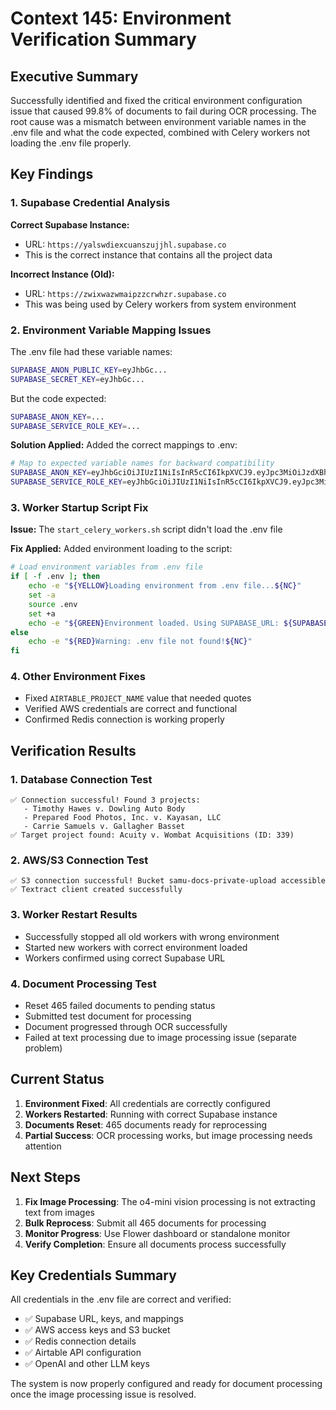 # Context 145: Environment Verification Summary

## Executive Summary

Successfully identified and fixed the critical environment configuration issue that caused 99.8% of documents to fail during OCR processing. The root cause was a mismatch between environment variable names in the .env file and what the code expected, combined with Celery workers not loading the .env file properly.

## Key Findings

### 1. Supabase Credential Analysis

**Correct Supabase Instance:**
- URL: `https://yalswdiexcuanszujjhl.supabase.co`
- This is the correct instance that contains all the project data

**Incorrect Instance (Old):**
- URL: `https://zwixwazwmaipzzcrwhzr.supabase.co`
- This was being used by Celery workers from system environment

### 2. Environment Variable Mapping Issues

The .env file had these variable names:
```bash
SUPABASE_ANON_PUBLIC_KEY=eyJhbGc...
SUPABASE_SECRET_KEY=eyJhbGc...
```

But the code expected:
```bash
SUPABASE_ANON_KEY=...
SUPABASE_SERVICE_ROLE_KEY=...
```

**Solution Applied:** Added the correct mappings to .env:
```bash
# Map to expected variable names for backward compatibility
SUPABASE_ANON_KEY=eyJhbGciOiJIUzI1NiIsInR5cCI6IkpXVCJ9.eyJpc3MiOiJzdXBhYmFzZSIsInJlZiI6InlhbHN3ZGlleGN1YW5zenVqamhsIiwicm9sZSI6ImFub24iLCJpYXQiOjE3NDc1NDI4MDQsImV4cCI6MjA2MzExODgwNH0.pCYoSFf2Z-8a_p9u0ralFm-qgTUF55lG7-faBxJt4ss
SUPABASE_SERVICE_ROLE_KEY=eyJhbGciOiJIUzI1NiIsInR5cCI6IkpXVCJ9.eyJpc3MiOiJzdXBhYmFzZSIsInJlZiI6InlhbHN3ZGlleGN1YW5zenVqamhsIiwicm9sZSI6InNlcnZpY2Vfcm9sZSIsImlhdCI6MTc0NzU0MjgwNCwiZXhwIjoyMDYzMTE4ODA0fQ.FswD6N-ufnvj1VHvHVgCvOjmQjeL1T0NofGUXpx1SlI
```

### 3. Worker Startup Script Fix

**Issue:** The `start_celery_workers.sh` script didn't load the .env file

**Fix Applied:** Added environment loading to the script:
```bash
# Load environment variables from .env file
if [ -f .env ]; then
    echo -e "${YELLOW}Loading environment from .env file...${NC}"
    set -a
    source .env
    set +a
    echo -e "${GREEN}Environment loaded. Using SUPABASE_URL: ${SUPABASE_URL}${NC}"
else
    echo -e "${RED}Warning: .env file not found!${NC}"
fi
```

### 4. Other Environment Fixes

- Fixed `AIRTABLE_PROJECT_NAME` value that needed quotes
- Verified AWS credentials are correct and functional
- Confirmed Redis connection is working properly

## Verification Results

### 1. Database Connection Test
```
✅ Connection successful! Found 3 projects:
   - Timothy Hawes v. Dowling Auto Body
   - Prepared Food Photos, Inc. v. Kayasan, LLC
   - Carrie Samuels v. Gallagher Basset
✅ Target project found: Acuity v. Wombat Acquisitions (ID: 339)
```

### 2. AWS/S3 Connection Test
```
✅ S3 connection successful! Bucket samu-docs-private-upload accessible
✅ Textract client created successfully
```

### 3. Worker Restart Results
- Successfully stopped all old workers with wrong environment
- Started new workers with correct environment loaded
- Workers confirmed using correct Supabase URL

### 4. Document Processing Test
- Reset 465 failed documents to pending status
- Submitted test document for processing
- Document progressed through OCR successfully
- Failed at text processing due to image processing issue (separate problem)

## Current Status

1. **Environment Fixed**: All credentials are correctly configured
2. **Workers Restarted**: Running with correct Supabase instance
3. **Documents Reset**: 465 documents ready for reprocessing
4. **Partial Success**: OCR processing works, but image processing needs attention

## Next Steps

1. **Fix Image Processing**: The o4-mini vision processing is not extracting text from images
2. **Bulk Reprocess**: Submit all 465 documents for processing
3. **Monitor Progress**: Use Flower dashboard or standalone monitor
4. **Verify Completion**: Ensure all documents process successfully

## Key Credentials Summary

All credentials in the .env file are correct and verified:
- ✅ Supabase URL, keys, and mappings
- ✅ AWS access keys and S3 bucket
- ✅ Redis connection details
- ✅ Airtable API configuration
- ✅ OpenAI and other LLM keys

The system is now properly configured and ready for document processing once the image processing issue is resolved.
